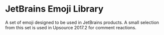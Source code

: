 JetBrains Emoji Library
=======================

A set of emoji designed to be used in JetBrains products. A small selection from this set is used in Upsource 2017.2 for comment reactions.